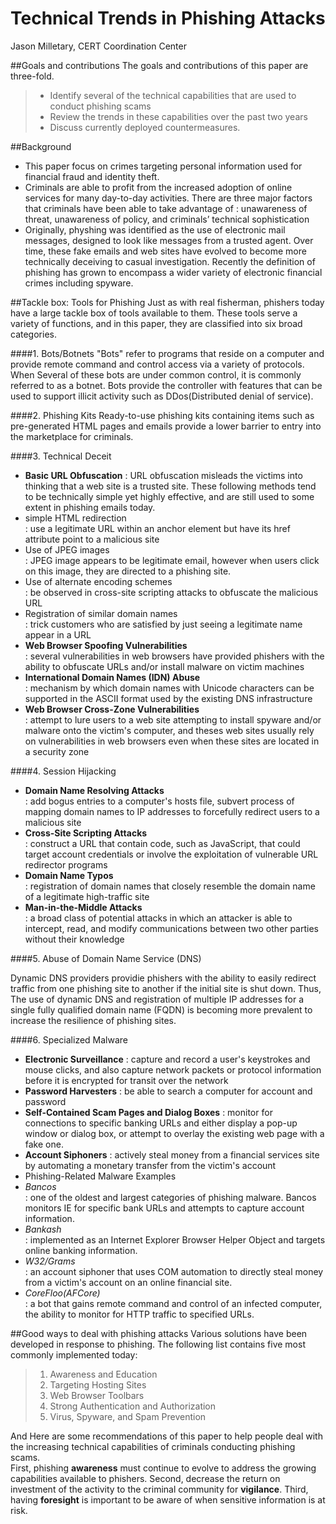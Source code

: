 Technical Trends in Phishing Attacks
=========

Jason Milletary, CERT Coordination Center

##Goals and contributions
The goals and contributions of this paper are three-fold.
> - Identify several of the technical capabilities that are used to conduct phishing scams
> - Review the trends in these capabilities over the past two years
> - Discuss currently deployed countermeasures.

##Background
- This paper focus on crimes targeting personal information used for financial fraud and identity theft.
- Criminals are able to profit from the increased adoption of online services for many day-to-day activities. There are three major factors that criminals have been able to take advantage of : unawareness of threat, unawareness of policy, and criminals’ technical sophistication
- Originally, physhing was identified as the use of electronic mail messages, designed to look like messages from a trusted agent. Over time, these fake emails and web sites have evolved to become more technically deceiving to casual investigation. Recently the definition of phishing has grown to encompass a wider variety of electronic financial crimes including spyware.


##Tackle box: Tools for Phishing
Just as with real fisherman, phishers today have a large tackle box of tools available to them.
These tools serve a variety of functions, and in this paper, they are classified into six broad categories.

####1. Bots/Botnets
 "Bots" refer to programs that reside on a computer and provide remote command and control access via a variety of protocols. 
When Several of these bots are under common control, it is commonly referred to as a botnet. Bots provide the controller with features that can be used to support illicit activity such as DDos(Distributed denial of service).


####2. Phishing Kits
 Ready-to-use phishing kits containing items such as pre-generated HTML pages and emails provide a lower barrier to entry into the marketplace for criminals.

####3. Technical Deceit
- **Basic URL Obfuscation** : URL obfuscation misleads the victims into thinking that a web site is a trusted site. These following methods tend to be technically simple yet highly effective, and are still used to some extent in phishing emails today.
 - simple HTML redirection  
   : use a legitimate URL within an anchor element but have its href attribute point to a malicious site
 - Use of JPEG images  
   : JPEG image appears to be legitimate email, however when users click on this image, they are directed to a phishing site.
 - Use of alternate encoding schemes  
   : be observed in cross-site scripting attacks to obfuscate the malicious URL
 - Registration of similar domain names  
   : trick customers who are satisfied by just seeing a legitimate name appear in a URL
- **Web Browser Spoofing Vulnerabilities**  
 : several vulnerabilities in web browsers have provided phishers with the ability to obfuscate URLs and/or install malware on victim machines
- **International Domain Names (IDN) Abuse**  
 : mechanism by which domain names with Unicode characters can be supported in the ASCII format used by the existing DNS infrastructure
- **Web Browser Cross-Zone Vulnerabilities**  
 : attempt to lure users to a web site attempting to install spyware and/or malware onto the victim's computer, and theses web sites usually rely on vulnerabilities in web browsers even when these sites are located in a security zone

####4. Session Hijacking
- **Domain Name Resolving Attacks**  
 : add bogus entries to a computer's hosts file, subvert process of mapping domain names to IP addresses to forcefully redirect users to a malicious site
- **Cross-Site Scripting Attacks**  
 : construct a URL that contain code, such as JavaScript, that could target account credentials or involve the exploitation of vulnerable URL redirector programs
- **Domain Name Typos**  
 : registration of domain names that closely resemble the domain name of a legitimate high-traffic site
- **Man-in-the-Middle Attacks**  
 : a broad class of potential attacks in which an attacker is able to intercept, read, and modify communications between two other parties without their knowledge

####5. Abuse of Domain Name Service (DNS)

 Dynamic DNS providers providie phishers with the ability to easily redirect traffic from one phishing site to another if the initial site is shut down. Thus, The use of dynamic DNS and registration of multiple IP addresses for a single fully qualified domain name (FQDN) is becoming more prevalent to increase the resilience of phishing sites.

####6. Specialized Malware
- **Electronic Surveillance** : capture and record a user's keystrokes and mouse clicks, and also capture network packets or protocol information before it is encrypted for transit over the network
- **Password Harvesters** : be able to search a computer for account and password
- **Self-Contained Scam Pages and Dialog Boxes** : monitor for connections to specific banking URLs and either display a pop-up window or dialog box, or attempt to overlay the existing web page with a fake one.
- **Account Siphoners** : actively steal money from a financial services site by automating a monetary transfer from the victim's account
- Phishing-Related Malware Examples
 - *Bancos*  
 : one of the oldest and largest categories of phishing malware. Bancos monitors IE for specific bank URLs and attempts to capture account information.
 - *Bankash*  
 : implemented as an Internet Explorer Browser Helper Object and targets online banking information.
 - *W32/Grams*  
 : an account siphoner that uses COM automation to directly steal money from a victim's account on an online financial site.
 - *CoreFloo(AFCore)*  
 : a bot that gains remote command and control of an infected computer, the ability to monitor for HTTP traffic to specified URLs.


##Good ways to deal with phishing attacks
Various solutions have been developed in response to phishing.
The following list contains five most commonly implemented today:
 > 1. Awareness and Education
 > 2. Targeting Hosting Sites
 > 3. Web Browser Toolbars
 > 4. Strong Authentication and Authorization
 > 5. Virus, Spyware, and Spam Prevention

  And Here are some recommendations of this paper to help people deal with the increasing technical capabilities of criminals conducting phishing scams.  
  First, phishing **awareness** must continue to evolve to address the growing capabilities available to phishers. Second, decrease the return on investment of the activity to the criminal community for **vigilance**. Third, having **foresight** is important to be aware of when sensitive information is at risk.
